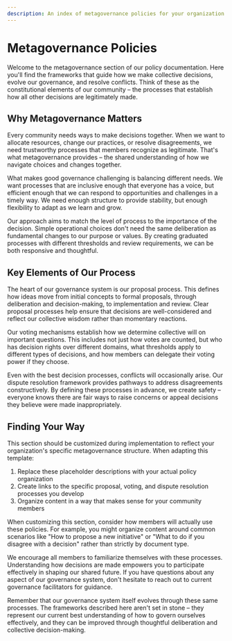 ```yaml
---
description: An index of metagovernance policies for your organization
---
```


# Metagovernance Policies

Welcome to the metagovernance section of our policy documentation. Here you'll find the frameworks that guide how we make collective decisions, evolve our governance, and resolve conflicts. Think of these as the constitutional elements of our community – the processes that establish how all other decisions are legitimately made.

## Why Metagovernance Matters

Every community needs ways to make decisions together. When we want to allocate resources, change our practices, or resolve disagreements, we need trustworthy processes that members recognize as legitimate. That's what metagovernance provides – the shared understanding of how we navigate choices and changes together.

What makes good governance challenging is balancing different needs. We want processes that are inclusive enough that everyone has a voice, but efficient enough that we can respond to opportunities and challenges in a timely way. We need enough structure to provide stability, but enough flexibility to adapt as we learn and grow.

Our approach aims to match the level of process to the importance of the decision. Simple operational choices don't need the same deliberation as fundamental changes to our purpose or values. By creating graduated processes with different thresholds and review requirements, we can be both responsive and thoughtful.

## Key Elements of Our Process

The heart of our governance system is our proposal process. This defines how ideas move from initial concepts to formal proposals, through deliberation and decision-making, to implementation and review. Clear proposal processes help ensure that decisions are well-considered and reflect our collective wisdom rather than momentary reactions.

Our voting mechanisms establish how we determine collective will on important questions. This includes not just how votes are counted, but who has decision rights over different domains, what thresholds apply to different types of decisions, and how members can delegate their voting power if they choose.

Even with the best decision processes, conflicts will occasionally arise. Our dispute resolution framework provides pathways to address disagreements constructively. By defining these processes in advance, we create safety – everyone knows there are fair ways to raise concerns or appeal decisions they believe were made inappropriately.

## Finding Your Way

This section should be customized during implementation to reflect your organization's specific metagovernance structure. When adapting this template:

1. Replace these placeholder descriptions with your actual policy organization
2. Create links to the specific proposal, voting, and dispute resolution processes you develop
3. Organize content in a way that makes sense for your community members

When customizing this section, consider how members will actually use these policies. For example, you might organize content around common scenarios like "How to propose a new initiative" or "What to do if you disagree with a decision" rather than strictly by document type.

We encourage all members to familiarize themselves with these processes. Understanding how decisions are made empowers you to participate effectively in shaping our shared future. If you have questions about any aspect of our governance system, don't hesitate to reach out to current governance facilitators for guidance.

Remember that our governance system itself evolves through these same processes. The frameworks described here aren't set in stone – they represent our current best understanding of how to govern ourselves effectively, and they can be improved through thoughtful deliberation and collective decision-making.